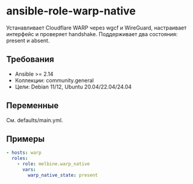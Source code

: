 # ansible-role-warp-native

Устанавливает Cloudflare WARP через wgcf и WireGuard, настраивает интерфейс и проверяет handshake. Поддерживает два состояния: present и absent.

## Требования
- Ansible >= 2.14
- Коллекции: community.general
- Цели: Debian 11/12, Ubuntu 20.04/22.04/24.04

## Переменные
См. defaults/main.yml.

## Примеры
```yaml
- hosts: warp
  roles:
    - role: melbine.warp_native
      vars:
        warp_native_state: present
